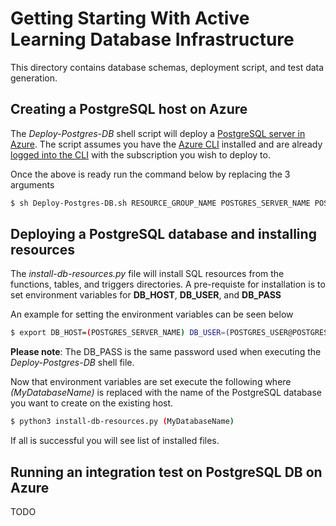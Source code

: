 # Getting Starting With Active Learning Database Infrastructure

This directory contains database schemas, deployment script, and test data generation.

## Creating a PostgreSQL host on Azure

The _Deploy-Postgres-DB_ shell script will deploy a [PostgreSQL server in Azure](https://azure.microsoft.com/en-us/services/postgresql/). The script assumes you have the [Azure CLI](https://docs.microsoft.com/en-us/cli/azure/install-azure-cli?view=azure-cli-latest) installed and are already [logged into the CLI](https://docs.microsoft.com/en-us/cli/azure/authenticate-azure-cli?view=azure-cli-latest) with the subscription you wish to deploy to. 

Once the above is ready run the command below by replacing the 3 arguments 

```sh
$ sh Deploy-Postgres-DB.sh RESOURCE_GROUP_NAME POSTGRES_SERVER_NAME POSTGRES_USER
```

## Deploying a PostgreSQL database and installing resources

The _install-db-resources.py_ file will install SQL resources from the functions, tables, and triggers directories. A pre-requiste for installation is to set environment variables for **DB_HOST**, **DB_USER**, and **DB_PASS**

An example for setting the environment variables can be seen below

```sh
$ export DB_HOST=(POSTGRES_SERVER_NAME) DB_USER=(POSTGRES_USER@POSTGRES_SERVER) DB_PASS=(PASSWORD)
```

**Please note**: The DB_PASS is the same password used when executing the _Deploy-Postgres-DB_ shell file.

Now that environment variables are set execute the following where _(MyDatabaseName)_ is replaced with the name of the PostgreSQL database you want to create on the existing host.

```sh
$ python3 install-db-resources.py (MyDatabaseName)
```

If all is successful you will see list of installed files.

## Running an integration test on PostgreSQL DB on Azure

TODO